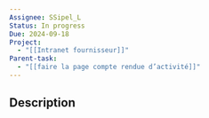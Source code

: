 ```yaml
---
Assignee: SSipel_L
Status: In progress
Due: 2024-09-18
Project:
  - "[[Intranet fournisseur]]"
Parent-task:
  - "[[faire la page compte rendue d’activité]]"
---
```

## Description